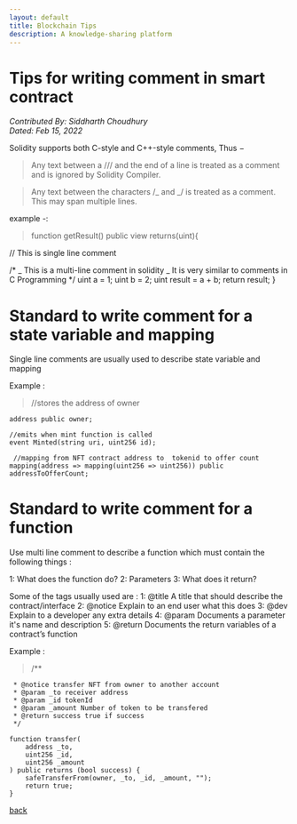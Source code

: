```yaml
---
layout: default
title: Blockchain Tips
description: A knowledge-sharing platform
---
```


# Tips for writing comment in smart contract

_Contributed By: Siddharth Choudhury_  
_Dated: Feb 15, 2022_

Solidity supports both C-style and C++-style comments, Thus −

> Any text between a /// and the end of a line is treated as a comment and is ignored by Solidity Compiler.

> Any text between the characters /_ and _/ is treated as a comment. This may span multiple lines.

example -:

> function getResult() public view returns(uint){

// This is single line comment

/\*
_ This is a multi-line comment in solidity
_ It is very similar to comments in C Programming
\*/
uint a = 1;
uint b = 2;
uint result = a + b;
return result;
}

# Standard to write comment for a state variable and mapping

Single line comments are usually used to describe state variable and mapping

Example :

> //stores the address of owner

    address public owner;

    //emits when mint function is called
    event Minted(string uri, uint256 id);

     //mapping from NFT contract address to  tokenid to offer count
    mapping(address => mapping(uint256 => uint256)) public addressToOfferCount;

# Standard to write comment for a function

Use multi line comment to describe a function which must contain the following things :

1: What does the function do?
2: Parameters
3: What does it return?

Some of the tags usually used are :
1: @title A title that should describe the contract/interface
2: @notice Explain to an end user what this does
3: @dev Explain to a developer any extra details
4: @param Documents a parameter it's name and description
5: @return Documents the return variables of a contract’s function

Example :

> /\*\*

     * @notice transfer NFT from owner to another account
     * @param _to receiver address
     * @param _id tokenId
     * @param _amount Number of token to be transfered
     * @return success true if success
     */

    function transfer(
        address _to,
        uint256 _id,
        uint256 _amount
    ) public returns (bool success) {
        safeTransferFrom(owner, _to, _id, _amount, "");
        return true;
    }

[back](../)
